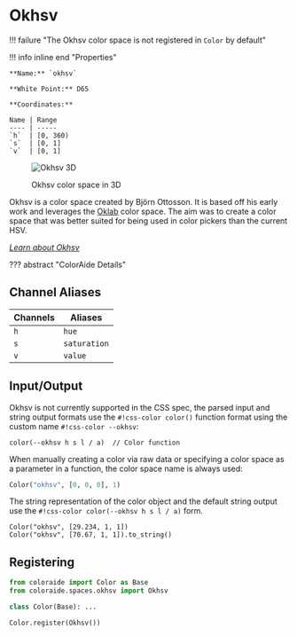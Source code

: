 # Okhsv

!!! failure "The Okhsv color space is not registered in `Color` by default"

<div class="info-container" markdown>
!!! info inline end "Properties"

    **Name:** `okhsv`

    **White Point:** D65

    **Coordinates:**

    Name | Range
    ---- | -----
    `h`  | [0, 360)
    `s`  | [0, 1]
    `v`  | [0, 1]

<figure markdown>

![Okhsv 3D](../images/okhsv-3d.png)

<figcaption markdown>
Okhsv color space in 3D
</figcaption>
</figure>

Okhsv is a color space created by Björn Ottosson. It is based off his early work and leverages the [Oklab](./oklab.md) color
space. The aim was to create a color space that was better suited for being used in color pickers than the current HSV.

_[Learn about Okhsv](https://bottosson.github.io/posts/colorpicker/)_
</div>

??? abstract "ColorAide Details"

## Channel Aliases

Channels    | Aliases
----------- | -------
`h`         | `hue`
`s`         | `saturation`
`v`         | `value`

## Input/Output

Okhsv is not currently supported in the CSS spec, the parsed input and string output formats use the
`#!css-color color()` function format using the custom name `#!css-color --okhsv`:

```css-color
color(--okhsv h s l / a)  // Color function
```

When manually creating a color via raw data or specifying a color space as a parameter in a function, the color
space name is always used:

```py
Color("okhsv", [0, 0, 0], 1)
```

The string representation of the color object and the default string output use the
`#!css-color color(--okhsv h s l / a)` form.

```playground
Color("okhsv", [29.234, 1, 1])
Color("okhsv", [70.67, 1, 1]).to_string()
```

## Registering

```py
from coloraide import Color as Base
from coloraide.spaces.okhsv import Okhsv

class Color(Base): ...

Color.register(Okhsv())
```
